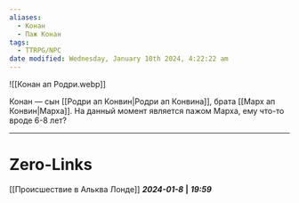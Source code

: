 ```yaml
---
aliases:
  - Конан
  - Паж Конан
tags:
  - TTRPG/NPC
date modified: Wednesday, January 10th 2024, 4:22:22 am
---
```

![[Конан ап Родри.webp]]

Конан — сын [[Родри ап Конвин|Родри ап Конвина]], брата [[Марх ап Конвин|Марха]]. На данный момент является пажом Марха, ему что-то вроде 6-8 лет? 

___
# Zero-Links
[[Происшествие в Альква Лонде]]
***2024-01-8*** **|** ***19:59***